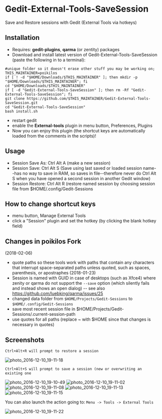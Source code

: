 # Gedit-External-Tools-SaveSession
Save and Restore sessions with Gedit (External Tools via hotkeys)

## Installation
* Requires:  **gedit-plugins**, **qarma** (or zentity) packages
* Download and install latest version of Gedit-External-Tools-SaveSession (paste the following in to a terminal):
```
#unique folder so it doesn't erase other stuff you may be working on;
THIS_MAINTAINER=poikilos
if [ ! -d "$HOME/Downloads/$THIS_MAINTAINER" ]; then mkdir -p "$HOME/Downloads/$THIS_MAINTAINER"; fi
cd "$HOME/Downloads/$THIS_MAINTAINER"
if [ -d "Gedit-External-Tools-SaveSession" ]; then rm -Rf "Gedit-External-Tools-SaveSession"; fi
git clone https://github.com/$THIS_MAINTAINER/Gedit-External-Tools-SaveSession.git
cd "Gedit-External-Tools-SaveSession"
bash install.sh
```
* restart gedit
* enable the **External-tools** plugin in menu button, Preferences, Plugins
* Now you can enjoy this plugin (the shortcut keys are automatically loaded from the comments in the scripts)!

## Usage
* Session Save As: Ctrl Alt A (make a new session)
* Session Save: Ctrl Alt S (Save using last saved or loaded session name--has no way to save in RAM, so saves in file--therefore never do Ctrl Alt S when you have opened a second session in another Gedit window)
* Session Restore: Ctrl Alt R (restore named session by choosing session file from $HOME/.config/Gedit-Sessions

## How to change shortcut keys
* menu button, Manage External Tools
* click a "Session" plugin and set the hotkey (by clicking the blank hotkey field)

## Changes in poikilos Fork
(2018-02-06)
* quote paths so these tools work with paths that contain any characters that interrupt space-separated paths unless quoted, such as spaces, parenthesis, or apostraphes
(2018-01-23)
* Session is named with GUID in case of desktops (such as Xfce4) where zenity or qarma do not support the `--save` option (which silently fails and instead shows an open dialog) -- see also <https://github.com/luebking/qarma/issues/25>
* changed data folder from `$HOME/Projects/Gedit-Sessions` to `$HOME/.config/Gedit-Sessions`
* save most recent session file in $HOME/Projects/Gedit-Sessions/.current-session-path
* use quotes for all paths (replace ~ with $HOME since that changes is necessary in quotes)

## Screenshots

  `Ctrl+Alt+R will prompt to restore a session`

![photo_2016-12-10_19-11-18](https://cloud.githubusercontent.com/assets/598882/21075211/825b7d64-bf0c-11e6-8308-0ee638f4d52a.jpg)

`Ctrl+Alt+S will prompt to save a session (new or overwriting an existing one`


![photo_2016-12-10_19-10-49](https://cloud.githubusercontent.com/assets/598882/21075206/8240a82c-bf0c-11e6-94ce-c452ca17e9f7.jpg)
![photo_2016-12-10_19-11-02](https://cloud.githubusercontent.com/assets/598882/21075207/824812e2-bf0c-11e6-9b8f-60b02b36ca9c.jpg)
![photo_2016-12-10_19-11-08](https://cloud.githubusercontent.com/assets/598882/21075208/824e86cc-bf0c-11e6-858c-80ebe9ebc447.jpg)
![photo_2016-12-10_19-11-13](https://cloud.githubusercontent.com/assets/598882/21075209/8251fac8-bf0c-11e6-8af3-d503c1962d4c.jpg)
![photo_2016-12-10_19-11-15](https://cloud.githubusercontent.com/assets/598882/21075210/8256d778-bf0c-11e6-8146-a2235351639f.jpg)


You can also launch the action going to:
`Menu -> Tools -> External Tools`

![photo_2016-12-10_19-11-22](https://cloud.githubusercontent.com/assets/598882/21075212/82629766-bf0c-11e6-9689-a30716c968a8.jpg)


